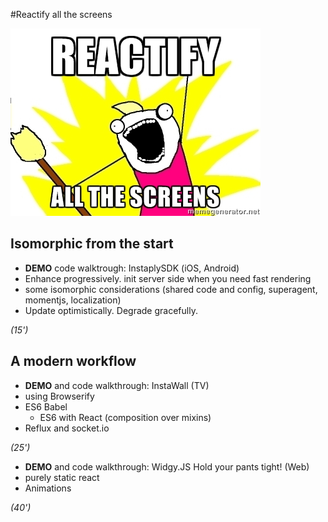 

#Reactify all the screens

![Image of Yaktocat](https://raw.githubusercontent.com/teebot/reactJSBelgium/master/2015_06_11/teebot/170426.jpg)

## Isomorphic from the start 

  * **DEMO** code walktrough: InstaplySDK (iOS, Android)
  * Enhance progressively. init server side when you need fast rendering
  * some isomorphic considerations (shared code and config, superagent, momentjs, localization)
  * Update optimistically. Degrade gracefully.

  *(15')*

## A modern workflow

  * **DEMO** and code walkthrough: InstaWall (TV)
  * using Browserify
  * ES6 Babel
    * ES6 with React (composition over mixins)
  * Reflux and socket.io
  
 *(25')*
 
  * **DEMO** and code walkthrough: Widgy.JS Hold your pants tight! (Web)
  * purely static react
  * Animations
  
 *(40')*